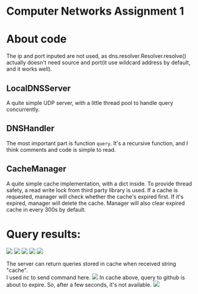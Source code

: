 # Computer Networks Assignment 1

# About code

The ip and port inputed are not used, as dns.resolver.Resolver.resolve() actually doesn't need source and port(it use wildcard address by default, and it works well).

## LocalDNSServer
A quite simple UDP server, with a little thread pool to handle query concurrently.  

## DNSHandler
The most important part is function `query`. It's a recursive function, and I think comments and code is simple to read.

## CacheManager
A quite simple cache implementation, with a dict inside.
To provide thread safety, a read write lock from third party library is used.
If a cache is requested, manager will check whether the cache's expired first. If it's
expired, manager will delete the cache.
Manager will also clear expired cache in every 300s by default.

# Query results:
![](1.png)
![](2.png)
![](3.png)
![](4.png)
![](5.png)

The server can return queries stored in cache when received string "cache".  
I used nc to send command here.
![](6.png)
In cache above, query to github is about to expire. So, after a few seconds, it's not available.
![](7.png)
